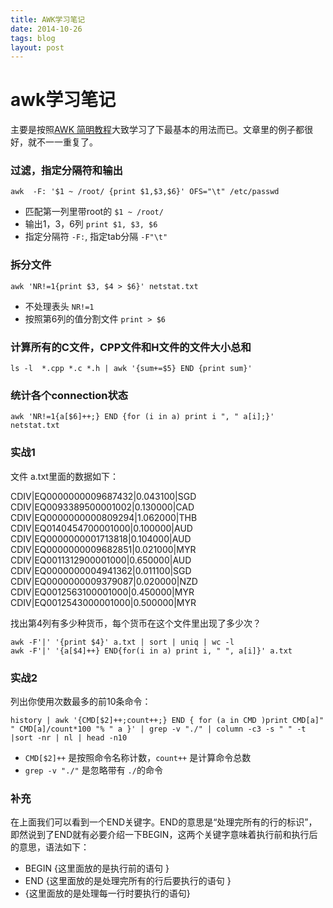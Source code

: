 ```yaml
---
title: AWK学习笔记
date: 2014-10-26
tags: blog
layout: post
---
```

# awk学习笔记

主要是按照[AWK 简明教程](http://coolshell.cn/articles/9070.html)大致学习了下最基本的用法而已。文章里的例子都很好，就不一一重复了。

### 过滤，指定分隔符和输出

```
awk  -F: '$1 ~ /root/ {print $1,$3,$6}' OFS="\t" /etc/passwd
```

- 匹配第一列里带root的 `$1 ~ /root/`
- 输出1，3，6列 `print $1, $3, $6`
- 指定分隔符 `-F:`, 指定tab分隔 `-F"\t"`

### 拆分文件

```
awk 'NR!=1{print $3, $4 > $6}' netstat.txt
```

- 不处理表头 `NR!=1`
- 按照第6列的值分割文件 `print > $6`

### 计算所有的C文件，CPP文件和H文件的文件大小总和

```
ls -l  *.cpp *.c *.h | awk '{sum+=$5} END {print sum}'
```

### 统计各个connection状态

```
awk 'NR!=1{a[$6]++;} END {for (i in a) print i ", " a[i];}' netstat.txt
```

### 实战1

文件 a.txt里面的数据如下：

CDIV|EQ0000000009687432|0.043100|SGD
CDIV|EQ0093389500001002|0.130000|CAD
CDIV|EQ0000000000809294|1.062000|THB
CDIV|EQ0140454700001000|0.100000|AUD
CDIV|EQ0000000001713818|0.104000|AUD
CDIV|EQ0000000009682851|0.021000|MYR
CDIV|EQ0011312900001000|0.650000|AUD
CDIV|EQ0000000004941362|0.011100|SGD
CDIV|EQ0000000009379087|0.020000|NZD
CDIV|EQ0012563100001000|0.450000|MYR
CDIV|EQ0012543000001000|0.500000|MYR

找出第4列有多少种货币，每个货币在这个文件里出现了多少次？

```
awk -F'|' '{print $4}' a.txt | sort | uniq | wc -l
awk -F'|' '{a[$4]++} END{for(i in a) print i, " ", a[i]}' a.txt
```

### 实战2

列出你使用次数最多的前10条命令：

```
history | awk '{CMD[$2]++;count++;} END { for (a in CMD )print CMD[a]" " CMD[a]/count*100 "% " a }' | grep -v "./" | column -c3 -s " " -t |sort -nr | nl | head -n10
```

- `CMD[$2]++` 是按照命令名称计数，`count++` 是计算命令总数
- `grep -v "./"` 是忽略带有 `./`的命令

### 补充

在上面我们可以看到一个END关键字。END的意思是“处理完所有的行的标识”，即然说到了END就有必要介绍一下BEGIN，这两个关键字意味着执行前和执行后的意思，语法如下：

- BEGIN {这里面放的是执行前的语句 }
- END {这里面放的是处理完所有的行后要执行的语句 }
- {这里面放的是处理每一行时要执行的语句}